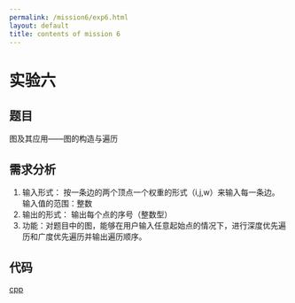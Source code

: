 ```yaml
---
permalink: /mission6/exp6.html
layout: default
title: contents of mission 6
---
```


# 实验六
## 题目
图及其应用——图的构造与遍历
## 需求分析
1. 输入形式： 按一条边的两个顶点一个权重的形式（i,j,w）来输入每一条边。\
  输入值的范围：整数
2. 输出的形式： 输出每个点的序号（整数型）
3. 功能：对题目中的图，能够在用户输入任意起始点的情况下，进行深度优先遍历和广度优先遍历并输出遍历顺序。

## 代码
[cpp](graph.cpp)